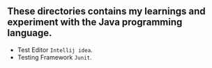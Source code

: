 ## These directories contains my learnings and experiment with the Java programming language.

- Test Editor  ``Intellij idea``.
- Testing Framework ``Junit``.